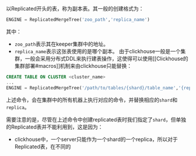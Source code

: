以Replicated开头的表，称为副本表。其一般的创建格式为：
```sql
ENGINE = ReplicatedMergeTree('zoo_path','replica_name') 
```
其中：
- `zoo_path`表示其在keeper集群中的地址。
- `replica_name`表示这张表使用的是哪个副本。
由于clickhouse一般是一个集群，一般会采用分布式DDL来执行建表操作，这使得可以使用[[Clickhouse的集群部署#macros]]机制来由clickhouse只能替换：

```sql
CREATE TABLE ON CLUSTER <cluster_name>
...
ENGINE = ReplicatedMergeTree('/path/to/tables/{shard}/table_name','{replica}')
```

上述命令，会在集群中的所有机器上执行对应的命令，并替换相应的`shard`和`replica`。

需要注意的是，尽管在上述命令中创建replicated表时我们指定了`shard`，但单独的Replicated表并不能利用到，这是因为：
- clickhouse中，一个server只能作为一个shard的一个replica，所以对于Replicated表，在不同的
